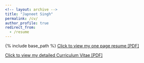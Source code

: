 ```yaml
---
<!-- layout: archive -->
title: "Japneet Singh"
permalink: /cv/
author_profile: true
redirect_from:
  - /resume
---
```


{% include base_path %}
[Click to view my one page resume [PDF]](http://japneet644.github.io/files/Japneet_sResumeSept.pdf)


[Click to view my detailed Curriculum Vitae [PDF]](http://japneet644.github.io/files/CV_Japneet2.pdf)
